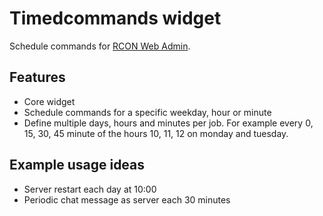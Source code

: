 # Timedcommands widget

Schedule commands for [RCON Web Admin](https://github.com/brainfoolong/rcon-web-admin).

## Features

* Core widget
* Schedule commands for a specific weekday, hour or minute
* Define multiple days, hours and minutes per job. For example every 0, 15, 30, 45 minute of the hours 10, 11, 12 on monday and tuesday.

## Example usage ideas

* Server restart each day at 10:00
* Periodic chat message as server each 30 minutes